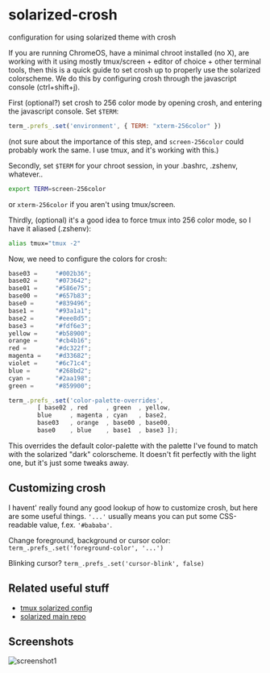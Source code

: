 solarized-crosh
===============

configuration for using solarized theme with crosh

If you are running ChromeOS, have a minimal chroot installed (no X), are working with it using mostly tmux/screen + editor of choice + other terminal tools, then this is a quick guide to set crosh up to properly use the solarized colorscheme. We do this by configuring crosh through the javascript console (ctrl+shift+j).

First (optional?) set crosh to 256 color mode by opening crosh, and entering the javascript console. Set ```$TERM```:

```javascript
term_.prefs_.set('environment', { TERM: "xterm-256color" })
```
(not sure about the importance of this step, and ```screen-256color``` could probably work the same. I use tmux, and it's working with this.) 


Secondly, set ```$TERM``` for your chroot session, in your .bashrc, .zshenv, whatever..
 
```bash
export TERM=screen-256color
```
or ```xterm-256color``` if you aren't using tmux/screen.


Thirdly, (optional) it's a good idea to force tmux into 256 color mode, so I have it aliased (.zshenv):

```bash
alias tmux="tmux -2"
```


Now, we need to configure the colors for crosh: 

```javascript
base03 =     "#002b36";
base02 =     "#073642";
base01 =     "#586e75";
base00 =     "#657b83";
base0 =      "#839496";
base1 =      "#93a1a1";
base2 =      "#eee8d5";
base3 =      "#fdf6e3";
yellow =     "#b58900";
orange =     "#cb4b16";
red =        "#dc322f";
magenta =    "#d33682";
violet =     "#6c71c4";
blue =       "#268bd2";
cyan =       "#2aa198";
green =      "#859900";

term_.prefs_.set('color-palette-overrides',
        [ base02 , red     , green  , yellow,
        blue     , magenta , cyan   , base2,
        base03   , orange  , base00 , base00,
        base0    , blue    , base1  , base3 ]);
```
This overrides the default color-palette with the palette I've found to match with the solarized "dark" colorscheme. It doesn't fit perfectly with the light one, but it's just some tweaks away.

## Customizing crosh
I havent' really found any good lookup of how to customize crosh, but here are some useful things. ```'...'``` usually means you can put some CSS-readable value, f.ex. ```'#bababa'```.

Change foreground, background or cursor color: ```term_.prefs_.set('foreground-color', '...')```

Blinking cursor? ```term_.prefs_.set('cursor-blink', false)```


## Related useful stuff

* [tmux solarized config](https://github.com/seebi/tmux-colors-solarized)
* [solarized main repo](https://github.com/altercation/solarized)

## Screenshots

![screenshot1](https://raw.github.com/jarlg/solarized-crosh/master/ss1.png)

